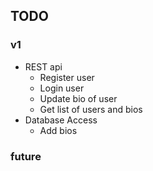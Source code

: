 ## TODO


### v1
* REST api
    * Register user
    * Login user
    * Update bio of user
    * Get list of users and bios
* Database Access
    * Add bios 

### future
